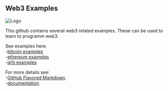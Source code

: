 ## Web3 Examples
![Logo](https://web3examples.github.io/logo.png)

This github contains several web3 related examples. These can be used to learn to programm web3.

See examples here:<br/>
-[bitcoin examples](../../../bitcoin/)<br/>
-[ethereum examples](../../../ethereum/)<br/>
-[ipfs examples](../../../ipfs/)<br/>

For more details see:<br/>
-[GitHub Flavored Markdown](https://guides.github.com/features/mastering-markdown/).<br/>
-[documentation](https://help.github.com/categories/github-pages-basics/).<br/>
